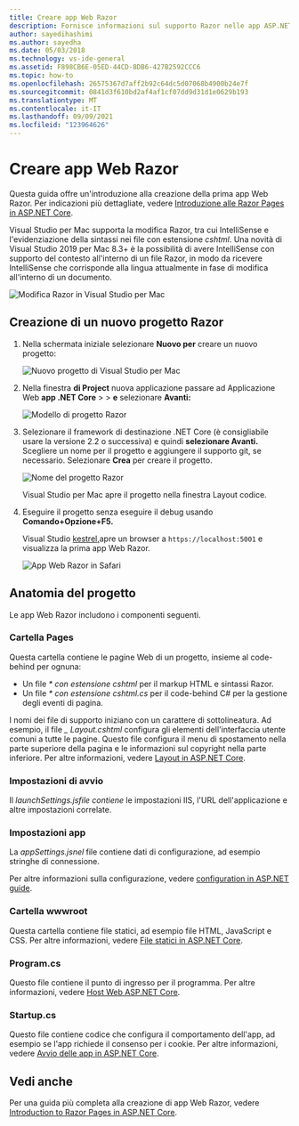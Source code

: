 ```yaml
---
title: Creare app Web Razor
description: Fornisce informazioni sul supporto Razor nelle app ASP.NET Core in Visual Studio per Mac.
author: sayedihashimi
ms.author: sayedha
ms.date: 05/03/2018
ms.technology: vs-ide-general
ms.assetid: F898CB6E-05ED-44CD-8DB6-427B2592CCC6
ms.topic: how-to
ms.openlocfilehash: 26575367d7aff2b92c64dc5d07068b4900b24e7f
ms.sourcegitcommit: 0841d3f610bd2af4af1cf07dd9d31d1e0629b193
ms.translationtype: MT
ms.contentlocale: it-IT
ms.lasthandoff: 09/09/2021
ms.locfileid: "123964626"
---
```

# <a name="create-razor-web-apps"></a>Creare app Web Razor

Questa guida offre un'introduzione alla creazione della prima app Web Razor. Per indicazioni più dettagliate, vedere [Introduzione alle Razor Pages in ASP.NET Core](/aspnet/core/razor-pages/index).

Visual Studio per Mac supporta la modifica Razor, tra cui IntelliSense e l'evidenziazione della sintassi nei file con estensione *cshtml*. Una novità di Visual Studio 2019 per Mac 8.3+ è la possibilità di avere IntelliSense con supporto del contesto all'interno di un file Razor, in modo da ricevere IntelliSense che corrisponde alla lingua attualmente in fase di modifica all'interno di un documento.

![Modifica Razor in Visual Studio per Mac](media/razor-2019.png)

## <a name="creating-a-new-razor-project"></a>Creazione di un nuovo progetto Razor

1. Nella schermata iniziale selezionare **Nuovo per** creare un nuovo progetto:

   ![Nuovo progetto di Visual Studio per Mac](media/razor-new.png)
1. Nella finestra **di Project** nuova applicazione passare ad Applicazione Web **app .NET Core**  >    >  **e** selezionare **Avanti:**

   ![Modello di progetto Razor](media/razor-new-project1.png)
1. Selezionare il framework di destinazione .NET Core (è consigliabile usare la versione 2.2 o successiva) e quindi **selezionare Avanti.** Scegliere un nome per il progetto e aggiungere il supporto git, se necessario. Selezionare **Crea** per creare il progetto.

   ![Nome del progetto Razor](media/razor-new-project2.png)

   Visual Studio per Mac apre il progetto nella finestra Layout codice.
1. Eseguire il progetto senza eseguire il debug usando **Comando+Opzione+F5.**

   Visual Studio [kestrel,](/aspnet/core/fundamentals/servers/kestrel)apre un browser a `https://localhost:5001` e visualizza la prima app Web Razor.

   ![App Web Razor in Safari](media/razor-webapp.png)

## <a name="project-anatomy"></a>Anatomia del progetto

Le app Web Razor includono i componenti seguenti.

### <a name="pages-folder"></a>Cartella Pages

Questa cartella contiene le pagine Web di un progetto, insieme al code-behind per ognuna:
- Un file *\* con estensione cshtml* per il markup HTML e sintassi Razor.
- Un file *\* con estensione cshtml.cs* per il code-behind C# per la gestione degli eventi di pagina.

I nomi dei file di supporto iniziano con un carattere di sottolineatura. Ad esempio, il file *\_ Layout.cshtml* configura gli elementi dell'interfaccia utente comuni a tutte le pagine. Questo file configura il menu di spostamento nella parte superiore della pagina e le informazioni sul copyright nella parte inferiore. Per altre informazioni, vedere [Layout in ASP.NET Core](/aspnet/core/mvc/views/layout).

### <a name="launch-settings"></a>Impostazioni di avvio

Il *launchSettings.jsfile contiene* le impostazioni IIS, l'URL dell'applicazione e altre impostazioni correlate.

### <a name="app-settings"></a>Impostazioni app

La *appSettings.jsnel* file contiene dati di configurazione, ad esempio stringhe di connessione.

Per altre informazioni sulla configurazione, vedere [configuration in ASP.NET guide](/aspnet/core/fundamentals/configuration/index).

### <a name="wwwroot-folder"></a>Cartella wwwroot

Questa cartella contiene file statici, ad esempio file HTML, JavaScript e CSS. Per altre informazioni, vedere [File statici in ASP.NET Core](/aspnet/core/fundamentals/static-files).

### <a name="programcs"></a>Program.cs

Questo file contiene il punto di ingresso per il programma. Per altre informazioni, vedere [Host Web ASP.NET Core](/aspnet/core/fundamentals/host/web-host).

### <a name="startupcs"></a>Startup.cs

Questo file contiene codice che configura il comportamento dell'app, ad esempio se l'app richiede il consenso per i cookie. Per altre informazioni, vedere [Avvio delle app in ASP.NET Core](/aspnet/core/fundamentals/startup).

## <a name="see-also"></a>Vedi anche

Per una guida più completa alla creazione di app Web Razor, vedere [Introduction to Razor Pages in ASP.NET Core](/aspnet/core/razor-pages/index).
